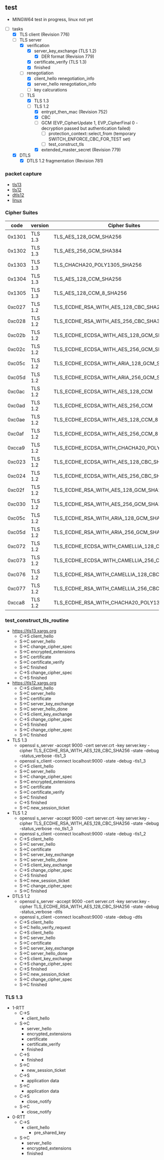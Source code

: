 ## test

- MINGW64 test in progress, linux not yet
- [ ] tasks
  - [x] TLS client (Revision 776)
  - [ ] TLS server
    - [x] verification
      - [x] server_key_exchange (TLS 1.2)
        - [x] DER format (Revision 779)
      - [x] certificate_verify (TLS 1.3)
      - [x] finished
    - [ ] renegotiation
      - [x] client_hello renegotiation_info
      - [x] server_hello renegotiation_info
      - [ ] key calcurations
    - [ ] TLS
      - [x] TLS 1.3
      - [ ] TLS 1.2
        - [x] entrypt_then_mac (Revision 752)
        - [x] CBC
        - [ ] GCM (EVP_CipherUpdate 1, EVP_CipherFinal 0 - decryption passed but authentication failed)
          - [ ] protection_context::select_from (temporary SWITCH_ENFORCE_CBC_FOR_TEST set)
          - [ ] test_construct_tls
        - [x] extended_master_secret (Revision 779)
  - [x] DTLS
    - [x] DTLS 1.2 fragmentation (Revision 781)

### packet capture

* [tls13](tls13/README.md)
* [tls12](tls12/README.md)
* [dtls12](dtls12/README.md)
* [linux](linux/README.md)

### Cipher Suites

| code   | version | Cipher Suites                                 |        |
| --     | --      | --                                            | --     |
| 0x1301 | TLS 1.3 | TLS_AES_128_GCM_SHA256                        | tested |
| 0x1302 | TLS 1.3 | TLS_AES_256_GCM_SHA384                        | tested |
| 0x1303 | TLS 1.3 | TLS_CHACHA20_POLY1305_SHA256                  | tested |
| 0x1304 | TLS 1.3 | TLS_AES_128_CCM_SHA256                        | tested |
| 0x1305 | TLS 1.3 | TLS_AES_128_CCM_8_SHA256                      | tested |
| 0xc027 | TLS 1.2 | TLS_ECDHE_RSA_WITH_AES_128_CBC_SHA256         | -      |
| 0xc028 | TLS 1.2 | TLS_ECDHE_RSA_WITH_AES_256_CBC_SHA384         | -      |
| 0xc02b | TLS 1.2 | TLS_ECDHE_ECDSA_WITH_AES_128_GCM_SHA256       | -      |
| 0xc02c | TLS 1.2 | TLS_ECDHE_ECDSA_WITH_AES_256_GCM_SHA384       | -      |
| 0xc05c | TLS 1.2 | TLS_ECDHE_ECDSA_WITH_ARIA_128_GCM_SHA256      | -      |
| 0xc05d | TLS 1.2 | TLS_ECDHE_ECDSA_WITH_ARIA_256_GCM_SHA384      | -      |
| 0xc0ac | TLS 1.2 | TLS_ECDHE_ECDSA_WITH_AES_128_CCM              | -      |
| 0xc0ad | TLS 1.2 | TLS_ECDHE_ECDSA_WITH_AES_256_CCM              | -      |
| 0xc0ae | TLS 1.2 | TLS_ECDHE_ECDSA_WITH_AES_128_CCM_8            | -      |
| 0xc0af | TLS 1.2 | TLS_ECDHE_ECDSA_WITH_AES_256_CCM_8            | -      |
| 0xcca9 | TLS 1.2 | TLS_ECDHE_ECDSA_WITH_CHACHA20_POLY1305_SHA256 | -      |
| 0xc023 | TLS 1.2 | TLS_ECDHE_ECDSA_WITH_AES_128_CBC_SHA256       | tested |
| 0xc024 | TLS 1.2 | TLS_ECDHE_ECDSA_WITH_AES_256_CBC_SHA384       | tested |
| 0xc02f | TLS 1.2 | TLS_ECDHE_RSA_WITH_AES_128_GCM_SHA256         | -      |
| 0xc030 | TLS 1.2 | TLS_ECDHE_RSA_WITH_AES_256_GCM_SHA384         | -      |
| 0xc05c | TLS 1.2 | TLS_ECDHE_RSA_WITH_ARIA_128_GCM_SHA256        | -      |
| 0xc05d | TLS 1.2 | TLS_ECDHE_RSA_WITH_ARIA_256_GCM_SHA384        | -      |
| 0xc072 | TLS 1.2 | TLS_ECDHE_ECDSA_WITH_CAMELLIA_128_CBC_SHA256  | tested |
| 0xc073 | TLS 1.2 | TLS_ECDHE_ECDSA_WITH_CAMELLIA_256_CBC_SHA384  | tested |
| 0xc076 | TLS 1.2 | TLS_ECDHE_RSA_WITH_CAMELLIA_128_CBC_SHA256    | tested |
| 0xc077 | TLS 1.2 | TLS_ECDHE_RSA_WITH_CAMELLIA_256_CBC_SHA384    | tested |
| 0xcca8 | TLS 1.2 | TLS_ECDHE_RSA_WITH_CHACHA20_POLY1305_SHA256   | -      |

### test_construct_tls_routine

- https://tls13.xargs.org
  - C->S client_hello
  - S->C server_hello
  - S->C change_cipher_spec
  - S->C encrypted_extensions
  - S->C certificate
  - S->C certificate_verify
  - S->C finished
  - C->S change_cipher_spec
  - C->S finished
- https://tls12.xargs.org
  - C->S client_hello
  - S->C server_hello
  - S->C certificate
  - S->C server_key_exchange
  - S->C server_hello_done
  - C->S client_key_exchange
  - C->S change_cipher_spec
  - C->S finished
  - S->C change_cipher_spec
  - S->C finished
- TLS 1.3
  - openssl s_server -accept 9000 -cert server.crt -key server.key -cipher TLS_ECDHE_RSA_WITH_AES_128_CBC_SHA256 -state -debug -status_verbose -tls1_3
  - openssl s_client -connect localhost:9000 -state -debug -tls1_3
  - C->S client_hello
  - S->C server_hello
  - S->C change_cipher_spec
  - S->C encrypted_extensions
  - S->C certificate
  - S->C certificate_verify
  - S->C finished
  - C->S finished
  - S->C new_session_ticket
- TLS 1.2
  - openssl s_server -accept 9000 -cert server.crt -key server.key -cipher TLS_ECDHE_RSA_WITH_AES_128_CBC_SHA256 -state -debug -status_verbose -no_tls1_3
  - openssl s_client -connect localhost:9000 -state -debug -tls1_2
  - C->S client_hello
  - S->C server_hello
  - S->C certificate
  - S->C server_key_exchange
  - S->C server_hello_done
  - C->S client_key_exchange
  - C->S change_cipher_spec
  - C->S finished
  - S->C new_session_ticket
  - S->C change_cipher_spec
  - S->C finished
- DTLS 1.2
  - openssl s_server -accept 9000 -cert server.crt -key server.key -cipher TLS_ECDHE_RSA_WITH_AES_128_CBC_SHA256 -state -debug -status_verbose -dtls
  - openssl s_client -connect localhost:9000 -state -debug -dtls
  - C->S client_hello
  - S->C hello_verify_request
  - C->S client_hello
  - S->C server_hello
  - S->C certificate
  - S->C server_key_exchange
  - S->C server_hello_done
  - C->S client_key_exchange
  - C->S change_cipher_spec
  - C->S finished
  - S->C new_session_ticket
  - S->C change_cipher_spec
  - S->C finished

### TLS 1.3

* 1-RTT
  * C->S
    * client_hello
  * S->C
    * server_hello
    * encrypted_extensions
    * certificate
    * certificate_verify
    * finished
  * C->S
    * finished
  * S->C
    * new_session_ticket
  * C->S
    * application data
  * S->C
    * application data
  * C->S
    * close_notify
  * S->C
    * close_notify
* 0-RTT
  * C->S
    * client_hello
      * pre_shared_key
  * S->C
    * server_hello
    * encrypted_extensions
    * finished
